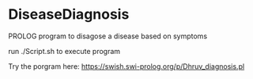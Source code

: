 # DiseaseDiagnosis
PROLOG program to disagose a disease based on symptoms


run ./Script.sh to execute program

Try the porgram here: https://swish.swi-prolog.org/p/Dhruv_diagnosis.pl
